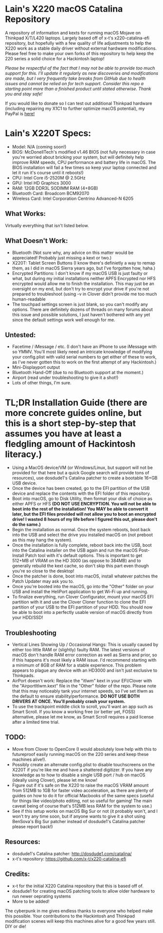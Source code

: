 # Lain's X220 macOS Catalina Repository
A repository of information and kexts for running macOS Mojave on Thinkpad X/T/L420 laptops. Largely based off of x-t's x220-catalina-efi repository, but hopefully with a few quality of life adjustments to help the X220 work as a stable daily driver without external hardware modifications. Please feel free to make your own forks of this repository to help keep the 220 series a solid choice for a Hackintosh laptop!

*Please be respectful of the fact that I may not be able to provide too much support for this. I'll update it regularly as new discoveries and modifications are made, but I very frequently take breaks from GitHub due to health issues and cannot be relied on for tech support. Consider this repo a starting point more than a finished product until stated otherwise. Thank you and stay safe!*

If you would like to donate so I can test out additional Thinkpad hardware (including repairing my X1C1 to further optimize macOS potential), my PayPal is [here!](https://www.paypal.com/donate/?cmd=_s-xclick&hosted_button_id=8GF4A3XS7ZHFY) 

# Lain's X220T Specs:
- Model: N/A (coming soon!)
- BIOS: McDonellTech's modified v1.46 BIOS (not fully necessary in case you're worried about bricking your system, but will definitely help improve RAM speeds, CPU performance and battery life in macOS. The BIOS installation will fail a few times so keep your laptop connected and let it run it's course until it reboots!)
- CPU: Intel Core i5-2520M @ 2.5GHz
- GPU: Intel HD Graphics 3000 
- RAM: 12GB DDR3L SODIMM RAM (4+8GB)
- Bluetooth Card: Broadcom BCM92070
- Wireless Card: Intel Corporation Centrino Advanced-N 6205 

## What Works:
Virtually everything that isn't listed below.

## What Doesn't Work:
- Bluetooth (Not sure why, any advice on this matter would be appreciated! Probably just missing a kext or two.)
- X220T: Tablet Screen Buttons (I know there's definietly a way to remap them, as I did in macOS Sierra years ago, but I've forgotten how, haha.)
- Encrypted Partitions: I don't know if my macOS USB is just faulty or what, but during my initial installations neither APFS Encrypted nor HFS encrypted would allow me to finish the installation. This may just be an oversight on my end, but don't try to encrypt your drive if you're not prepared to troubleshoot (using -v in Clover didn't provide me too much human-readable 
- The touchpad settings screen is just blank, so you can't modify any options. There are definitely dozens of threads on many forums about this issue and possible solutions, I just haven't bothered with any yet since the default settings work well enough for me.

## Untested:
- Facetime / iMessage / etc. (I don't have an iPhone to use iMessage with so YMMV. You'll most likely need an intricate knowledge of modifying your config.plist with valid serial numbers to get either of these to work, as I've never gotten this to work on the first attempt of any Hackintosh.)
- Mini-Displayport output
- Bluetooth Hand-Off (due to no Bluetooth support at the moment.)
- Airport (read under troubleshooting to give it a shot!)
- Lots of other things, I'm sure. 

# TL;DR Installation Guide (there are more concrete guides online, but this is a short step-by-step that assumes you have at least a fledgling amount of Hackintosh literacy.)
- Using a MacOS device/VM (or Windows/Linux, but support will not be provided for that here but a quick Google search will provide tons of resources), use dosdude1's Catalina patcher to create a bootable 16+GB USB device. 
- Once the device has been created, go to the EFI partition of the USB device and replace the contents with the EFI folder of this repository.
- Boot into macOS, go to Disk Utility, then format your disk of choice as either APFS or HFS **(DO NOT USE ENCRYPTION. You will not be able to boot into the rest of the installation! You MAY be able to convert it later, but the EFI files provided will not allow you to boot an encrypted drive! I wasted 8 hours of my life before I figured this out, please don't do the same.)**
- Begin the installation as normal. Once the system reboots, boot back into the USB and select the drive you installed macOS on (not preboot as this may hang the system).
- Once the installation is fully complete, reboot back into the USB, boot into the Catalina installer on the USB again and run the macOS Post-Install Patch tool with it's default options. This is important to get 512+MB of VRAM on the HD 3000 (as oppose to 384MB) and to generally rebuild the kext cache, so don't skip this part even though you're so close to the desktop!
- Once the patcher is done, boot into macOS, install whatever patches the Patch Updater may ask you to.
- Once you're booted into the macOS, go into the "Other" folder on your USB and install the HeliPort application to get Wi-Fi up and running.
- To finalize everything, run Clover Configurator, mount your macOS EFI partition with it and use the Clover Cloner function to clone the EFI partition of your USB to the EFI partition of your HDD. You should now be able to boot into a perfectly usable version of macOS directly from your HDD/SSD!

## Troubleshooting
- Vertical Lines Showing Up / Occasional Hangs: This is usually caused by either too little RAM or (slightly) faulty RAM. The latest versions of macOS don't handle RAM error correction as well as Sierra and prior, so if this happens it's most likely a RAM issue. I'd recommend starting with a minimum of 8GB of RAM for a stable experience. This problem appears to plague any device with an HD3000 and isn't just exclusive to Thinkpads.
- AirPort doesn't work: Replace the "itlwm" kext in your EFI/Clover with the "AirportItlwm.kext" file in the "Other" folder of the repo. Please note that this may noticeably tank your internet speeds, so I've set itlwm as the default to ensure stability/performance. **DO NOT USE BOTH DRIVERS AT ONCE. You'll probably crash your system.**
- To use the trackpoint middle click to scroll, you'll want an app such as Smart Scroll. If you know a working free (or better yet, FOSS) alternative, please let me know, as Smart Scroll requires a paid license after a limited time trial.

## TODO:
- Move from Clover to OpenCore (I would absolutely love help with this to futureproof easily running macOS on the 220 series and keep these machines alive!).
- Possibly create an alternate config.plist to disable touchscreens on the X220T if you're like me and have a shattered digitizer. If you have any knowledge as to how to disable a single USB port / hub on macOS (ideally using Clover), please let me know!
- Figure out if it's safe on the X220 to raise the macOS VRAM amount from 512MB to 1GB for faster video acceleration, as there are plenty of guides on how to do it for official Macbooks of the same specs (useful for things like video/photo editing, not so useful for gaming! The main caveat being of course that's 512MB less RAM for the system to use.)
- See if this setup works on macOS Big Sur or not (it probably won't, and I won't try any time soon, but if anyone wants to give it a shot using BenSova's Big Sur patcher instead of dosdude1's Catalina patcher please report back!)

## Resources:
- dosdude1's Catalina patcher: http://dosdude1.com/catalina/
- x-t's repository: https://github.com/x-t/x220-catalina-efi


## Credits:
- x-t for the initial X220 Catalina repository that this is based off of.
- dosdude1 for creating macOS patching tools to allow older hardware to run newer oeprating systems 
- More to be added!

The cyberpunk in me gives endless thanks to everyone who helped make this possible. Your contributions to the Hackintosh and Thinkpad modification scenes will keep this machines alive for a good few years still. DIY or die!
